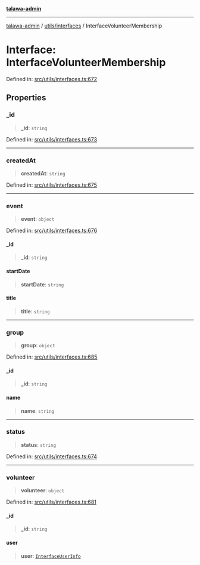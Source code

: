 [**talawa-admin**](../../../README.md)

***

[talawa-admin](../../../modules.md) / [utils/interfaces](../README.md) / InterfaceVolunteerMembership

# Interface: InterfaceVolunteerMembership

Defined in: [src/utils/interfaces.ts:672](https://github.com/bint-Eve/talawa-admin/blob/e05e1a03180dbbfc7ba850102958ea6b6cd4b01e/src/utils/interfaces.ts#L672)

## Properties

### \_id

> **\_id**: `string`

Defined in: [src/utils/interfaces.ts:673](https://github.com/bint-Eve/talawa-admin/blob/e05e1a03180dbbfc7ba850102958ea6b6cd4b01e/src/utils/interfaces.ts#L673)

***

### createdAt

> **createdAt**: `string`

Defined in: [src/utils/interfaces.ts:675](https://github.com/bint-Eve/talawa-admin/blob/e05e1a03180dbbfc7ba850102958ea6b6cd4b01e/src/utils/interfaces.ts#L675)

***

### event

> **event**: `object`

Defined in: [src/utils/interfaces.ts:676](https://github.com/bint-Eve/talawa-admin/blob/e05e1a03180dbbfc7ba850102958ea6b6cd4b01e/src/utils/interfaces.ts#L676)

#### \_id

> **\_id**: `string`

#### startDate

> **startDate**: `string`

#### title

> **title**: `string`

***

### group

> **group**: `object`

Defined in: [src/utils/interfaces.ts:685](https://github.com/bint-Eve/talawa-admin/blob/e05e1a03180dbbfc7ba850102958ea6b6cd4b01e/src/utils/interfaces.ts#L685)

#### \_id

> **\_id**: `string`

#### name

> **name**: `string`

***

### status

> **status**: `string`

Defined in: [src/utils/interfaces.ts:674](https://github.com/bint-Eve/talawa-admin/blob/e05e1a03180dbbfc7ba850102958ea6b6cd4b01e/src/utils/interfaces.ts#L674)

***

### volunteer

> **volunteer**: `object`

Defined in: [src/utils/interfaces.ts:681](https://github.com/bint-Eve/talawa-admin/blob/e05e1a03180dbbfc7ba850102958ea6b6cd4b01e/src/utils/interfaces.ts#L681)

#### \_id

> **\_id**: `string`

#### user

> **user**: [`InterfaceUserInfo`](InterfaceUserInfo.md)
